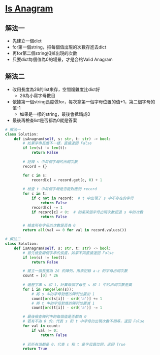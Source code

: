 # [Is Anagram](https://neetcode.io/problems/is-anagram)

## 解法一
* 先建立一個dict
* for第一個string，把每個值出現的次數存進去dict
* 再for第二個string扣掉出現的次數
* 只要dict每個值為0的場景，才是合格Valid Anagram

## 解法二
* 改用長度為26的list來存，空間複雜度比dict好
  * 26為小寫字母數目
* 依據第一個string長度做for，每次拿第一個字母位置的值+1，第二個字母的值-1
  * 如果是一樣的string，最後會抵銷成0
* 最後再檢查list是否都為0就是答案


``` python
# 解法一
class Solution:
    def isAnagram(self, s: str, t: str) -> bool:
        # 如果字串長度不一樣，直接返回 False
        if len(s) != len(t):
            return False
        
        # 記錄 s 中每個字母的出現次數
        record = {}

        for c in s:
            record[c] = record.get(c, 0) + 1
        
        # 檢查 t 中每個字母是否能對應到 record
        for c in t:
            if c not in record:  # t 中出現了 s 中不存在的字母
                return False
            record[c] -= 1
            if record[c] < 0:  # 如果某個字母出現次數超過 s 中的次數
                return False

        # 檢查所有字母的次數是否為 0
        return all(val == 0 for val in record.values())
```

``` python
# 解法二
class Solution:
    def isAnagram(self, s: str, t: str) -> bool:
        # 首先檢查兩個字串的長度，如果不同直接返回 False
        if len(s) != len(t):
            return False

        # 建立一個長度為 26 的陣列，用來記錄 a-z 的字母出現次數
        count = [0] * 26
        
        # 遍歷字串 s 和 t，計算每個字母在 s 和 t 中的出現次數差異
        for i in range(len(s)):
            # 將 s 中的字母對應的陣列位置加 1
            count[ord(s[i]) - ord('a')] += 1
            # 將 t 中的字母對應的陣列位置減 1
            count[ord(t[i]) - ord('a')] -= 1

        # 最後檢查陣列中的每個值是否都為 0
        # 若有不為 0 的，代表 s 和 t 中字母的出現次數不相等，返回 False
        for val in count:
            if val != 0:
                return False
        
        # 若所有值都是 0，代表 s 和 t 是字母異位詞，返回 True
        return True

```